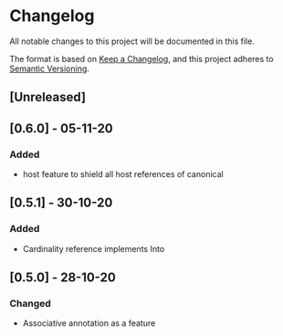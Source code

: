 # Changelog

All notable changes to this project will be documented in this file.

The format is based on [Keep a Changelog](https://keepachangelog.com/en/1.0.0/),
and this project adheres to [Semantic Versioning](https://semver.org/spec/v2.0.0.html).

## [Unreleased]

## [0.6.0] - 05-11-20
### Added
- host feature to shield all host references of canonical

## [0.5.1] - 30-10-20
### Added
- Cardinality reference implements Into<u64>

## [0.5.0] - 28-10-20
### Changed
- Associative annotation as a feature
